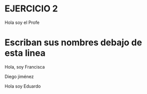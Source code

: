 # EJERCICIO 2

Hola soy el Profe

# Escriban sus nombres debajo de esta linea

Hola, soy Francisca

Diego jiménez

Hola soy Eduardo

